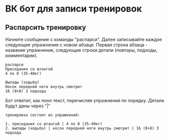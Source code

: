 # ВК бот для записи тренировок

## Распарсить тренировку
Начните сообщение с команды "распарси".
Далее записывайте каждое следующее упражнение с новом абзаце.
Первая строка абзаца - название упражнения, следующие строки  детали (повторы, подходы, комментарии).

```
распарси
Приседания со штангой
4 по 8 (35-40кг)

Выпады (ходьба)
Носок передней ноги внутрь смотрит
16 (8+8) 3 подхода
```

Бот ответит, как понл текст, перечисляя упражнения по порядку.
Детали будут даны через "|"

```
тренировка состоит из упражнений:

1. приседания со штангой | 4 по 8 (35-40кг)
2. выпады (ходьба) | носок передней ноги внутрь смотрит | 16 (8+8) 3 подхода
```
